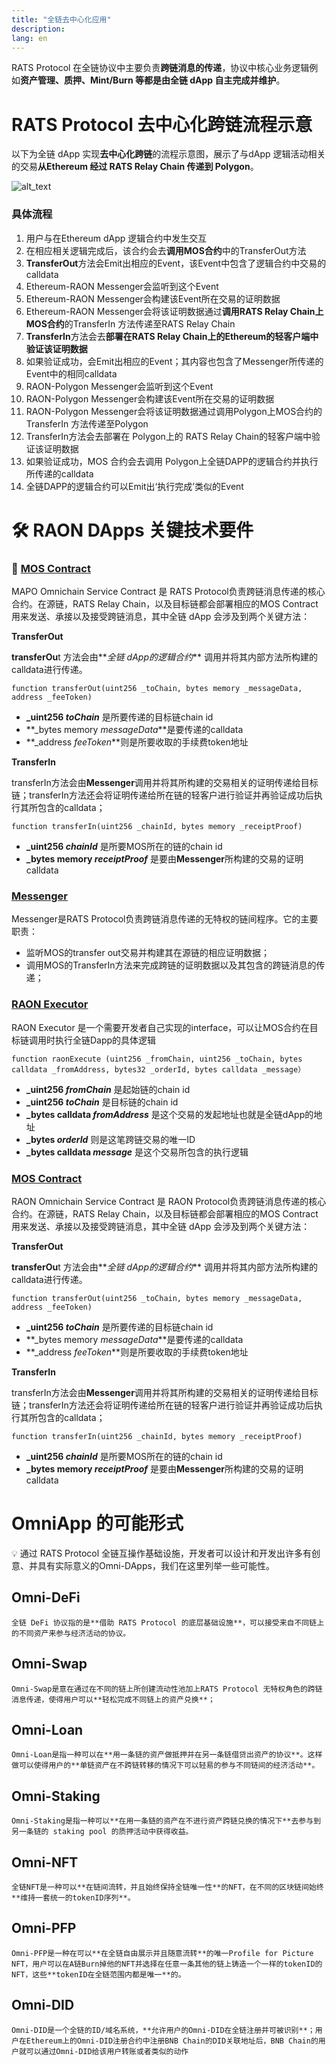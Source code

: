 ```yaml
---
title: "全链去中心化应用"
description: 
lang: en
---
```



RATS Protocol 在全链协议中主要负责**跨链消息的传递**，协议中核心业务逻辑例如**资产管理、质押、Mint/Burn 等都是由全链 dApp 自主完成并维护**。


#  RATS Protocol 去中心化跨链流程示意

以下为全链 dApp 实现**去中心化跨链**的流程示意图，展示了与dApp 逻辑活动相关的交易**从Ethereum 经过 RATS Relay Chain 传递到 Polygon**。





![alt_text](/images/article/images/omniapp.png "image_tooltip")



### 具体流程



1. 用户与在Ethereum dApp 逻辑合约中发生交互
2. 在相应相关逻辑完成后，该合约会去**调用MOS合约**中的TransferOut方法
3. **TransferOut**方法会Emit出相应的Event，该Event中包含了逻辑合约中交易的calldata
4. Ethereum-RAON Messenger会监听到这个Event
5. Ethereum-RAON Messenger会构建该Event所在交易的证明数据
6. Ethereum-RAON Messenger会将该证明数据通过**调用RATS Relay Chain上MOS合约**的TransferIn 方法传递至RATS Relay Chain
7. **TransferIn**方法会去**部署在RATS Relay Chain上的Ethereum的轻客户端中验证该证明数据**
8. 如果验证成功，会Emit出相应的Event；其内容也包含了Messenger所传递的Event中的相同calldata
9. RAON-Polygon Messenger会监听到这个Event
10. RAON-Polygon Messenger会构建该Event所在交易的证明数据
11. RAON-Polygon Messenger会将该证明数据通过调用Polygon上MOS合约的TransferIn 方法传递至Polygon
12. TransferIn方法会去部署在 Polygon上的 RATS Relay Chain的轻客户端中验证该证明数据
13. 如果验证成功，MOS 合约会去调用 Polygon上全链DAPP的逻辑合约并执行所传递的calldata
14. 全链DAPP的逻辑合约可以Emit出‘执行完成’类似的Event


# 🛠 RAON DApps 关键技术要件


### **📖 [MOS Contract](https://github.com/mapprotocol/mapo-service-contracts/blob/main/evm/contracts/MapoServiceV3.sol)**

MAPO Omnichain Service Contract 是 RATS Protocol负责跨链消息传递的核心合约。在源链，RATS Relay Chain，以及目标链都会部署相应的MOS Contract用来发送、承接以及接受跨链消息，其中全链 dApp 会涉及到两个关键方法：

**TransferOut**


**transferOu**t 方法会由**_全链 dApp的逻辑合约_** 调用并将其内部方法所构建的calldata进行传递。

```
function transferOut(uint256 _toChain, bytes memory _messageData, address _feeToken)

```


* **_uint256 _toChain_** 是所要传递的目标链chain id
* **_bytes memory _messageData_**是要传递的calldata
* **_address _feeToken_**则是所要收取的手续费token地址

**TransferIn**

transferIn方法会由**Messenger**调用并将其所构建的交易相关的证明传递给目标链；transferIn方法还会将证明传递给所在链的轻客户进行验证并再验证成功后执行其所包含的calldata；

```
function transferIn(uint256 _chainId, bytes memory _receiptProof)
```



* **_uint256 _chainId_** 是所要MOS所在的链的chain id
* **_bytes memory _receiptProof_** 是要由**Messenger**所构建的交易的证明calldata


### **[Messenger](https://github.com/mapprotocol/compass)**


Messenger是RATS Protocol负责跨链消息传递的无特权的链间程序。它的主要职责：



* 监听MOS的transfer out交易并构建其在源链的相应证明数据；
* 调用MOS的TransferIn方法来完成跨链的证明数据以及其包含的跨链消息的传递；


### **[RAON Executor](https://github.com/mapprotocol/mapo-service-contracts/blob/main/evm/contracts/interface/IMapoExecutor.sol)**


RAON Executor 是一个需要开发者自己实现的interface，可以让MOS合约在目标链调用时执行全链Dapp的具体逻辑

```
function raonExecute (uint256 _fromChain, uint256 _toChain, bytes calldata _fromAddress, bytes32 _orderId, bytes calldata _message）

```


* **_uint256 _fromChain_** 是起始链的chain id
* **_uint256 _toChain_** 是目标链的chain id
* **_bytes calldata _fromAddress_** 是这个交易的发起地址也就是全链dApp的地址
* **_bytes _orderId_** 则是这笔跨链交易的唯一ID
* **_bytes calldata _message_** 是这个交易所包含的执行逻辑


### **[MOS Contract](https://github.com/mapprotocol/mapo-service-contracts/blob/main/evm/contracts/MapoServiceV3.sol)**

RAON Omnichain Service Contract 是 RAON Protocol负责跨链消息传递的核心合约。在源链，RATS Relay Chain，以及目标链都会部署相应的MOS Contract用来发送、承接以及接受跨链消息，其中全链 dApp 会涉及到两个关键方法：

**TransferOut**

**transferOu**t 方法会由**_全链 dApp的逻辑合约_** 调用并将其内部方法所构建的calldata进行传递。

```
function transferOut(uint256 _toChain, bytes memory _messageData, address _feeToken)
```



* **_uint256 _toChain_** 是所要传递的目标链chain id
* **_bytes memory _messageData_**是要传递的calldata
* **_address _feeToken_**则是所要收取的手续费token地址

**TransferIn**

transferIn方法会由**Messenger**调用并将其所构建的交易相关的证明传递给目标链；transferIn方法还会将证明传递给所在链的轻客户进行验证并再验证成功后执行其所包含的calldata；

```
function transferIn(uint256 _chainId, bytes memory _receiptProof)

```

* **_uint256 _chainId_** 是所要MOS所在的链的chain id
* **_bytes memory _receiptProof_** 是要由**Messenger**所构建的交易的证明calldata


# OmniApp 的可能形式

💡 通过 RATS Protocol 全链互操作基础设施，开发者可以设计和开发出许多有创意、并具有实际意义的Omni-DApps，我们在这里列举一些可能性。


## **Omni-DeFi**


    全链 DeFi 协议指的是**借助 RATS Protocol 的底层基础设施**，可以接受来自不同链上的不同资产来参与经济活动的协议。


## **Omni-Swap**


    Omni-Swap是意在通过在不同的链上所创建流动性池加上RATS Protocol 无特权角色的跨链消息传递，使得用户可以**轻松完成不同链上的资产兑换**；


## **Omni-Loan**


    Omni-Loan是指一种可以在**用一条链的资产做抵押并在另一条链借贷出资产的协议**。这样做可以使得用户的**单链资产在不跨链转移的情况下可以轻易的参与不同链间的经济活动**。


## **Omni-Staking**


    Omni-Staking是指一种可以**在用一条链的资产在不进行资产跨链兑换的情况下**去参与到另一条链的 staking pool 的质押活动中获得收益。


## **Omni-NFT**


    全链NFT是一种可以**在链间流转，并且始终保持全链唯一性**的NFT，在不同的区块链间始终**维持一套统一的tokenID序列**。


## **Omni-PFP**


    Omni-PFP是一种在可以**在全链自由展示并且随意流转**的唯一Profile for Picture NFT，用户可以在A链Burn掉他的NFT并选择在任意一条其他的链上铸造一个一样的tokenID的NFT，这些**tokenID在全链范围内都是唯一**的。


## **Omni-DID**


    Omni-DID是一个全链的ID/域名系统，**允许用户的Omni-DID在全链注册并可被识别**；用户在Ethereum上的Omni-DID注册合约中注册BNB Chain的DID关联地址后，BNB Chain的用户就可以通过Omni-DID给该用户转账或者类似的动作


